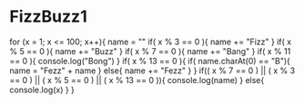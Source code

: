 # FizzBuzz1



for (x = 1; x <= 100; x++){
    name = ""
    if( x % 3 == 0 ){
        name += "Fizz"
    }
    if( x % 5 == 0 ){
        name += "Buzz"
    }
    if( x % 7 == 0 ){
        name += "Bang"
    }
    if( x % 11 == 0 ){
        console.log("Bong")
    }
    if( x % 13 == 0 ){
        if( name.charAt(0) == "B"){
            name = "Fezz" + name
        }
        else{
            name += "Fezz"
        }
    }
    if(( x % 7 == 0 ) ||  ( x % 3 == 0 ) || ( x % 5 == 0 ) || ( x % 13 == 0 )){
        console.log(name)
    }
    else{
        console.log(x)
    }
}
